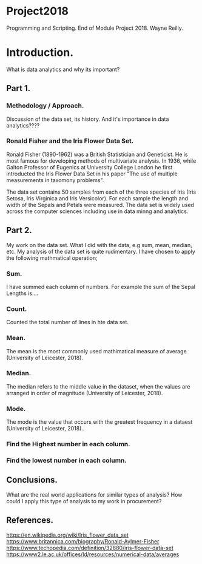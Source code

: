 # Project2018
Programming and Scripting. End of Module Project 2018.
Wayne Reilly.

# Introduction.
What is data analytics and why its important?

## Part 1.
### Methodology / Approach.
Discussion of the data set, its history. And it's importance in data analytics????
### Ronald Fisher and the Iris Flower Data Set.
Ronald Fisher (1890-1962) was a British Statistician and Geneticist. He is most famous for developing methods of 
multivariate analysis. In 1936, while Galton Professor of Eugenics at University College London he first introducted the Iris Flower Data Set in his paper "The use of multiple measurements in taxomony problems".

The data set contains 50 samples from each of the three species of Iris (Iris Setosa, Iris Virginica and Iris Versicolor).
For each sample the length and width of the Sepals and Petals were measured. The data set is widely used across the 
computer sciences including use in data minng and analytics.

## Part 2.
My work on the data set. What I did with the data, e.g sum, mean, median, etc.
My analysis of the data set is quite rudimentary. I have chosen to apply the following mathmatical operation;

### Sum.
I have summed each column of numbers. For example the sum of the Sepal Lengths is....

### Count.
Counted the total number of lines in hte data set.

### Mean.
The mean is the most commonly used mathimatical measure of average (University of Leicester, 2018).

### Median.
The median refers to the middle value in the dataset, when the values are arranged in order of 
magnitude (University of Leicester, 2018).

### Mode.
The mode is the value that occurs with the greatest frequency in a dataest (University of Leicester, 2018)..

### Find the Highest number in each column.

### Find the lowest number in each column.

## Conclusions.
What are the real world applications for similar types of analysis? 
How could I apply this type of analysis to my work in procurement?

## References.
https://en.wikipedia.org/wiki/Iris_flower_data_set
https://www.britannica.com/biography/Ronald-Aylmer-Fisher
https://www.techopedia.com/definition/32880/iris-flower-data-set
https://www2.le.ac.uk/offices/ld/resources/numerical-data/averages

